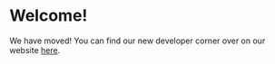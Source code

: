 # Welcome!

We have moved! You can find our new developer corner over on our website [here](https://sentry.penpow.dev/docs/contributing).